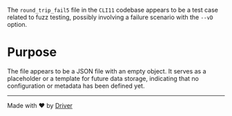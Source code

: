 <!--------------------------------------------------------------------------------->
<!-- IMPORTANT: This file is auto-generated by Driver (https://driver.ai). -------->
<!-- Manual edits may be overwritten on future commits. --------------------------->
<!--------------------------------------------------------------------------------->

The `round_trip_fail5` file in the `CLI11` codebase appears to be a test case related to fuzz testing, possibly involving a failure scenario with the `--vD` option.

# Purpose
The file appears to be a JSON file with an empty object. It serves as a placeholder or a template for future data storage, indicating that no configuration or metadata has been defined yet.

---
Made with ❤️ by [Driver](https://www.driver.ai/)